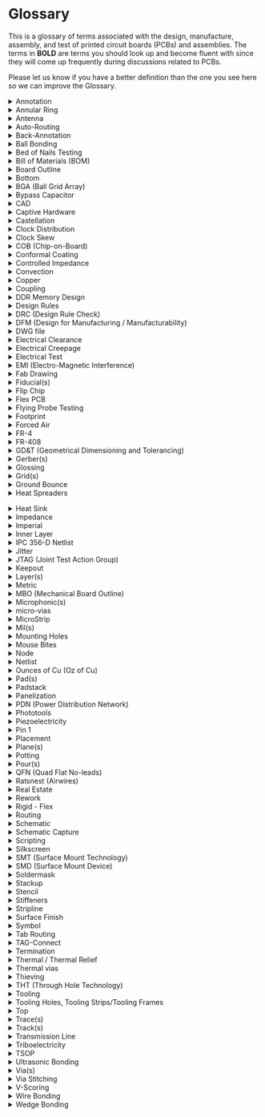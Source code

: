 # Glossary
 This is a glossary of terms associated with the design, manufacture, assembly, and test of printed circuit boards (PCBs) and assemblies. The terms in **BOLD** are terms you should look up and become fluent with since they will come up frequently during discussions related to PCBs.

 Please let us know if you have a better definition than the one you see here so we can improve the Glossary.

 <details>
    <summary>Annotation</summary>

    noun - the information added to a design that makes refering to things easier
            "I added the Q1 annotation."
    verb - the act of adding information (such as reference designators) to a design
           This can be done via automation or manually. It is often possible to add annotation to either the schematic or the board layout.
           "We annotated all components again to make things sequential."
</details>

<details>
   <summary>Annular Ring</summary>

> An oversized area of copper at the location of a via that ensures proper connectivity for a via, even if it is drilled slightly off center.

<img src="images/AnnularRing.png" width="300" />

> The fabricator will specify a minimum annular ring requirement based on the design technology. Factors that affect the size of the annular ring include the board thickness, number of layers and drill size.
</details>

 <details>
 <summary>Antenna</summary>
 
> A conductive physical object which can be used to transmit and receive radio waves. 
 </details>
     
 <details>
    <summary>Auto-Routing</summary>

> Software capability to automatically route a path between features on a PCB. Depending on what software you're using, this can lead your PCB to look like a "rat's nest." 
 </details>

 <details>
    <summary>Back-Annotation</summary>

> The process of updating your schematic based on changes you made to your layout. 
 </details>

 <details>
    <summary>Ball Bonding</summary>

> The most common type of wire bonding used to make an electrical connection between a chip and another component on a semiconductor device. A very thin wire (typically a dozen micrometers thick and made of gold or copper) is fed through a capillary tube and brought close to the surface of the chip that needs to be connected. A high-voltage electric charge is applied to the wire to melt its tip. When the wire melts, it forms a ball due to surface tension of the metal. The addition of heat, pressure, and ultrasonic energy cause the ball to weld to the chip. (Image source: Wikipedia)

> ![](https://upload.wikimedia.org/wikipedia/commons/d/d5/Wirebond-ballbond.jpg)
 </details>

 <details>
    <summary>Bed of Nails Testing</summary>

> "Bed of nails" are used to test PCBs and are composed of spring loaded tests pins that mate to different points on the PCB. This allows the electrical connections on the PCB to be verified. 
 </details>

 <details>
    <summary>Bill of Materials (BOM)</summary>

> A comprehensive list of all the parts and materials required to make a product. The BOM usually includes part numbers, part descriptions, quantity, manufacturer name, manufacturer part number, price, etc... 
 </details>

 <details>
    <summary>Board Outline</summary>

 > The outer contour or board shape of a PCB. 
 </details>

 <details>
    <summary>Bottom</summary>

 > The bottom side of the PCB is the side opposite from the top and usually (but not always) does not have any components.
 </details>

 <details>
    <summary>BGA (Ball Grid Array)</summary>

 > A ball grid array is a surface-mount packaging used for integrated circuits (ICs). The packaging is composed of a grid like array of solder balls placed on the bottom of an IC to facilitate the connection between the IC and a PCB. Its advantages include having high density, meaning it can be used with ICs with hundreds of pins, having good heat conduction because the grid array allows better heat flow betwen the IC and the PCB, and having lower inductance because the connection between the IC and PCB is very short. (Image source: Electronics Cooling)
> ![](https://electronics-cooling.com/wp-content/uploads/2002/02/2002_Feb_A3_Fig1.jpg) 
 </details>
 
 <details>
    <summary>Bypass Capacitor</summary>

 > A capacitor attached in parallel to a power trace (so one port connected to the power line and one port connected to ground) in order to decouple any noise on the power trace. Bypass caps are extremely useful when supplying power to IC's because they help provide a steady, smooth supply voltage.<br/>
 > ![](http://www.seattlerobotics.org/encoder/199706/basics1.gif)
 > ![](https://mxcdn.macrofab.com/wp-content/uploads/2016/05/Bypass2-1464117355139-1024x460.png)
 > ![](https://www.electronicshub.org/wp-content/uploads/2019/04/Bypass-Capacitor-Tutorial-Image-1-1.jpg)
 </details>
 <details>
    <summary>CAD</summary>

> Computer Aided Design (CAD) tools are software tools used to design products. Common uses of CAD include modeling parts, creating assemblies, running simulations, and making engineering drawings. 
 </details>

 <details>
    <summary>Captive Hardware</summary>

> Fasteners designed to be attached permanently, thereby reducing the risk that parts might get loose (e.g. press-fits, thread-locks, etc)
 </details>

 <details>
    <summary>Castellation</summary>

> Castellation mounting holes are designed to make it easy to solder one board onto another board, as shown in the image below. (Image source: Sparkfun)
> ![](https://cdn.sparkfun.com/assets/learn_tutorials/3/6/2/How_to_solder_castallated_via_tutorial-24.jpg)
 </details>

 <details>
    <summary>Clock Distribution</summary>

> A digital hardware design style which *distributes* a single clock source to **multiple** components. Clock distribution is relevant when multiple components need to share timing (whether that timing is synchronous or not is another design decision). Clock distribution can create problems because various physical factors (varying trace lengths, trace coupling, noise, etc.) can alter the different clock lines in different ways.
 </details>

 <details>
    <summary>Clock Skew</summary>

> Phenomenon where signals with the same clock signal arrive at different times. The difference in their arrival time is the skew. 
 </details>

 <details>
    <summary>COB (Chip-on-Board)</summary>

> Manufacturing technique where integrated circuits (ICs) are bonded directly to a PCB, eliminating the need for packaging around the IC. 
 </details>

 <details>
    <summary>Conformal Coating</summary>

 > A thin polymer film applied to a PCB to protect its electronic components from moisture, dust, and chemicals. 
 </details>

<details>
    <summary>Controlled Impedance</summary>

> Without intentional design, impedance between two points on a trace is typically "uncontrolled." This is problematic for high frequency applications, and in these instances careful design of the dimensions of a trace and the material properties of the board is required to obtain controlled impedance and repeatable high frequency performance. 
 </details>

 <details>
    <summary>Convection</summary>

> Convection occurs when changes in the density of a fluid due to heating or cooling causes motion in the fluid. This mode of heat transfer is a common way to cool electronics. 
 </details>

 <details>
    <summary>Copper</summary>

> A highly conductive metal and good thermal conductor commonly used in certain layers of a PCB board to create electrical connections. 
 </details>

<details>
    <summary>Coupling</summary>

> When the electric field of a trace latches onto an unintended component (e.g. another trace) and induces noise. Better coupling translates to less noise.
 </details>

 <details>
    <summary>DDR Memory Design</summary>

> Double Data Rate Memory Design allows for faster rates of data transfer by stricly controlling the timing of clock signals and electrical data. The process doubles the data bandwidth by sending data on both the rising and falling edges of the clock signal. 
 </details>

 <details>
    <summary>Design Rules</summary>
 
 > A set of guidelines designed to help engineers create better PCBs. 
 </details>

 <details>
    <summary>DRC (Design Rule Check)</summary>

 > A check done via software to ensure that a design does not have any errors (e.g. traces that are too narrow, drill holes that are undersized, traces that should not touch) 
 </details>

 <details>
    <summary>DFM (Design for Manufacturing / Manufacturability)</summary>
 
 > A set of guidelines and engineering principles used determine how feasible and efficient manufacturing a part will be. 
 </details>

 <details>
    <summary>DWG file</summary>
 
 > A file type that is used to store 2D or 3D designs and commonly used with CAD software. This file type is also commonly accepted by pcb software to import board outlines or other designs.  
 </details>

 <details>
    <summary>Electrical Clearance</summary>
 
 > The shortest distance through air between conductive elements. 
 </details>

 <details>
    <summary>Electrical Creepage</summary>
 
 > The spacing between conductive elements on a pcb over an insulating surface (e.g. pad-to-pad, pad-to-trace, trace-to-trace, etc..). 
 </details>

 <details>
    <summary>Electrical Test</summary>
 
 > Tests designed to verify that a pcb has been manufactured in accordance with its reference design. These tests commonly include a capacitance test to check for opens and shorts and a resistance test.
 </details>

 <details>
    <summary>EMI (Electro-Magnetic Interference)</summary>
 
 > A disturbance generated by the electromagnetic field of one source that can disrupt the performance of another circuit. EMI can be either conducted, meaning that it passes through a wire or cable, or radiated, meaning that it wirelessly interferes with another signal. All electronic components generate electromagnetic signals that could potentially interfere with other equipment. 
 </details>

 <details>
    <summary>Fab Drawing</summary>
 
 > A drawing used to share information with a manufacturer and provide clear instructions on how the pcb should be manufactured. A fab drawing commonly includes board dimensions, drill sizes, tolerances, material, copper weight, surface finish, controlled impedance requirements, annular ring tolerances, etc... 
 </details>

 <details>
    <summary>Fiducial(s)</summary>
 
 > A mark on the top (and bottom if the pcb has 2 layers) copper layer that is used by the vision system of a pick and place machine to recognize where the pcb is. They are often placed as far appart as possible on opposite corners of the board to achieve better precision. (Image Souce: LadyAda)
 >
 > ![](https://www.ladyada.net/wiki/_media/mdcpickandplace/corners.jpg?cache=) 
 </details>

 <details>
    <summary>Flip Chip</summary>
 
 > A method to connect semiconductor devices (IC's or MEMS) to external circuity by use of solder bumps. Solder bumps are deposited onto the device's pads; the pads are on the top side of the device. The device is mounted by flipping the chip so its solder bumps face down and aligning the bumps with the external circuit's pads. Flip chips are a consequence of semiconductor device manufacturing processes. 
 </details>

 <details>
    <summary>Flex PCB</summary>
 
 > A PCB printed on flexible material. Using a flex PCB can reduce the weight and size of a project and can make it easier to a fit a board to an existing mechanical design rather than adapting the mechanical design to the PCB. (Image source: Millenium Circuits Limited)
 >
 > ![](https://www.mclpcb.com/wp-content/uploads/2015/02/1-intro.jpg)   
 </details>

 <details>
    <summary>Flying Probe Testing</summary>
 
 > Test to check that the electrical connections on a PCB are correct. During the test, two or more probes contact vias to test for opens, shorts, and component values. This test is commonly used instead of a "bed of nails" test when there is not sufficient access, the bed of nails takes too long or is too expensive to build. (Image Source: KAV Systems Engineering)
 >
 > ![](https://www.kavsys.it/wp-content/uploads/2016/10/flyprobe19.jpg) 
 </details>

 <details>
    <summary>Footprint</summary>
 
 > A footprint is the size of the pad(s) and outline associated with a specific component on a pcb.  
 </details>

 <details>
    <summary>Forced Air</summary>
 
 > The use of a fan or other device to force air to flow over a pcb in order to cool it. This is important when a pcb is used in a confined environment with an enclosure, where convection cooling and conduction are not sufficient to cool the board down. 
 </details>

 <details>
    <summary>FR-4</summary>
 
 > Material commonly used in the core layer of a pcb made of glass-reinforced epoxy laminated sheets. This layer gives the pcb its rigidity and provides electrical isolation between the top and bottom copper layers of a double layer pcb. 'FR' stands for 'fire retardant.' 
 </details>

 <details>
    <summary>FR-408</summary>
 
 > A high-performance alternative to FR-4 that is designed for high-frequency or high-reliability applications. It has a low dielectric constant and low dissipation factor. 
 </details>

 <details>
    <summary>GD&T (Geometrical Dimensioning and Tolerancing)</summary>
 
 > A set of rules used to define tolerances in an engineering drawing. 
 </details>

 <details>
    <summary>Gerber(s)</summary>

 > A binary vector file format for PCB designs used in the manufacturing of PCBs. A gerber file is generated by PCB software such as Altium or KiCAD and is sent to the manufacturer when ordering PCBs. The gerber communicates information such as the number of copper layers, the solder masks, silkscreen, board outline, etc.. 

 </details>

 <details>
    <summary>Glossing</summary>

> Glossing is used to improve the routing on a PCB by changing routes to shorten them, reduce the number of corners in a route, change perpendicular corners to diagonal corners, etc...

 </details>

 <details>
    <summary>Grid(s)</summary>

 > When laying out components in PCB software, all elements must be snapped to a grid. The user can modify the grid granularity if finer control is needed. 
 >  </details>

 <details>
    <summary>Ground Bounce</summary>

 > A phenomenon that occurs when the ground of an IC is different from the board ground. This can happen when there is a surge of current going to ground and inductance in the path connecting the IC to the board ground causes voltage to build up.
 >  </details>

 <details>
    <summary>Heat Spreaders</summary>

 > A component used to dissipate heat. Unlike heat sinks, heat spreaders have no fins or fans, but instead have a large surface area connection to a larger surface (e.g. the frame of a vehicle). This allows heat from the PCB to flow to the larger metal surface and dissipate away from the PCB. 
 >
 > In the image below, on the left is a heak sink with a fan, and on the right is a heat spreader. (Image source: ADL Embedded Solutions)
 >
 > ![](https://www.adl-usa.com/wp-content/uploads/files/316e340dc5f470ad6aada902f7b79a47.png) </details>

 <details>
    <summary>Heat Sink</summary>

 > A component used to maximize heat dissipation by maximizing surface area (by using fins for example). Heat sinks are often used with cooling fans to use airflow to increase heat dissipation. (Image Source: Arrow Electronics)
 >
 </details>

 <details>
    <summary>Impedance</summary>

 > "The effective resistance of an electric circuit or component to alternating current, arising from the combined effects of ohmic resistance and reactance" (Oxford American Dictionary)
 >  </details>

 <details>
    <summary>Imperial</summary>

 > A unit of measurement
 >  </details>

 <details>
    <summary>Inner Layer</summary>

 > Inner layers are the internal layers of a multilayer PCB. (Image source: Altium)

![](https://www.altium.com/documentation/sites/default/files/wiki_attachments/295668/Impossible%20Via%20Stack%20-%20Layer%20Stackup.PNG)
 </details>

 <details>
    <summary>IPC 356-D Netlist</summary>

 > A standard netlist format created by the IPC (Institute for Printed Circuits) that defines test points on a PCB that can be used by a PCB manufacturer to check the board with a test program. 
 >  </details>

 <details>
    <summary>Jitter</summary>

 > A periodic signal's deviation in time from its nominal value, often due to electromagnetic interference or crosstalk. 
 >  </details>

 <details>
    <summary>JTAG (Joint Test Action Group)</summary>

 > JTAG is a hardware interface used to verify the physical connections on a board after it has been manufactured. It was created in 1985 after the emergence of ball grid array technology that made it difficult to use probes to check a PCB. 
 >  </details>

 <details>
    <summary>Keepout</summary>

 > An area on a PCB that should be kept free of components or traces. Scenarios in which a keepout area might be required include making room for a connector, the motion of a switch, or a mechanical enclosure near the PCB.
 >  </details>

 <details>
    <summary>Layer(s)</summary>

 > PCBs are composed of a stack of layers with different materials and purposes. Thes include the silkscreen, the soldermask, copper layers, substrate (typically FR4).  Although there are many different kinds of layers in a PCB, when referring to the number of layers in a PCB, only the copper layers are counted. (Image source: Sparkfun)

 ![](https://cdn.sparkfun.com/r/700-700/assets/3/f/c/b/c/50d0c95bce395fd321000000.png)
 </details>

 <details>
    <summary>Metric</summary>

 > A unit of measurement. 
 >  </details>

 <details>
    <summary>MBO (Mechanical Board Outline)</summary>

 > A contour line defining the physical shape of a PCB. 
 >  </details>

 <details>
    <summary>Microphonic(s)</summary>

 > Microphonics is the sound that is generated from electronic devices as the result of mechanical vibrations. 
 >  </details>

 <details>
    <summary>micro-vias</summary>

 > Microvias are vias with a diameter smaller than 150 micrometers and manufactured using lasers. They are used to reduce the size of a PCB. 
 >  </details>

 <details>
    <summary>MicroStrip</summary>

 > Microstrip routing is a method of routing a high speed transmission line on a PCB where the transmission line trace is placed on an external layer of the board such that it's separated from a ground plane by a dielectric material. (Image source: Optimum Design Associates)

![](https://blog.optimumdesign.com/hs-fs/hubfs/Transmission%20Lines%20p3.png?width=640&name=Transmission%20Lines%20p3.png)
 </details>
<details>
 <summary>Mil(s)</summary>

> 1 mil = 0.001 in. Talking in terms of mils makes conversation easier since many PCB elements are small.
</details>

 <details>
    <summary>Mounting Holes</summary>

 > Holes on a PCB used to secure the board to another component, such as an enclosure or flat surface. Mounting holes can be supported, meaning that they are plated and usually tied to the ground plane, or unsupported. 
 >  </details>


 <details>
    <summary>Mouse Bites</summary>

> Breakaway tabs used to separate boards from panels. Weak spots are introduced in the board by using a cluster of drills hits. These weak spots make it easy to break off the board from the panel. Visible "mouse bites" or nubs are left behind on the PCB after the PCB is broken off from the panel. Alternative to V-scoring.

![](https://cdn.sparkfun.com/assets/7/f/3/8/c/50d4ac6fce395f2b59000000.jpg)
 </details>

<details>
    <summary>Node</summary>
 
 > A connection between two or more terminals of a circuit component.
 </details>

 <details>
    <summary>Netlist</summary>
 
 > A description of the connectivity of a circuit. A netlist is a list of electrical components and the nodes which connect them.
 </details>

 <details>
    <summary>Ounces of Cu (Oz of Cu)</summary>

> A specification of <strong>copper weight</strong> needed for circuit traces. Copper weight is the weight *in ounces* of copper present in one square foot of area. Ounces of Cu therefore indicate the thickness of copper in a circuit board layer.
 </details>

 <details>
    <summary>Pad(s)</summary>

> Exposed metal on the surface of a board that is used to solder a component to. The most common pads are plated through-hole pads (PTH) and surface mount device (SMD) pads. 
 </details>

 <details>
    <summary>Padstack</summary>

> Padstack refers to the geometry and composition of a pad. Surface mount padstacks are different than plated through-hole padstacks. Consider the plated through-hole padstack:<br/>
 <img src="images/PTH-padstack.png" width="300" />
 </details>

 <details>
    <summary>Panelization</summary>

> The PCB manufacturing strategy to process *multiple* PCBs on a single panel. A panel can either have duplicates of a single design or have multiple designs on it. This method allows for easier copper pouring and mounting of components. Eventually, the panel is broken into individual PCBs.
 </details>

 <details>
    <summary>PDN (Power Distribution Network)</summary>

> A Power Distribution Network is the implementation of delivering current and voltage to components in a PCB. PDNs must take into account different power supply voltages and a PCBs physical design.
 </details>

 <details>
    <summary>Phototools</summary>

> A phototool is the [negative](https://en.wikipedia.org/wiki/Negative_(photography)) image of the copper circuitry. Phototools are typically made from photo emulsions. 
 </details>

 <details>
    <summary>Piezoelectricity</summary>

> The electric charge which accumulates in (certain) solid materials due to applied mechanical stress (pressure and latent heat).
 </details>

 <details>
    <summary>Pin 1</summary>
 
 > Pin 1 can refer to an IC package's pin in order to prove a positional reference. Pin 1 is often denoted by a bump or special notch on an IC's package.
 </details>

 <details>
    <summary>Placement</summary>
 
 > Placement is the stage of PCB manufacturing when components are fixed to a board. Placement can be done manually or by [pick-and-place machines](https://en.wikipedia.org/wiki/Pick-and-place_machine).
 </details>

 <details>
    <summary>Plane(s)</summary>

 > A continuous area of copper on a PCB. 
 </details>

 <details>
    <summary>Potting</summary>
 
> The process of filling an electronic component with a solid or gelatinous compound. Potting protects electronic assemblies against corona discharge, vibrations, and moisture or corosive agents.
 </details>

 <details>
    <summary>Pour(s)</summary>
 
> A pour is the filling of an area on a PCB with copper.
 </details>

 <details>
    <summary>QFN (Quad Flat No-leads)</summary>
 
> A type of IC packaging which connects an IC to a PCB via surface-mount technology.<br/>
![](https://upload.wikimedia.org/wikipedia/commons/2/23/28_pin_MLP_integrated_circuit.jpg)
 </details>

 <details>
    <summary>Ratsnest (Airwires)</summary>
 
 > A feature of PCB CAD softwares which indicate the direct path between two components. They do not represent physical connections. The ratsnest can help visualize congestion of parts and traces.
 </details>

 <details>
    <summary>Real Estate</summary>
 
 > Space on a PCB.
 </details>

 <details>
    <summary>Rework</summary>
 
 > Refinishing or repair of a PCB. Rework often includes desoldering and re-soldering of surface-mount devices.
 </details>

 <details>
    <summary>Rigid - Flex</summary>
 
 > A type of PCB which is rigid at some points of the board and flexible at others.
 </details>

 <details>
    <summary>Routing</summary>
 
 > The step in PCB design in which electrical components are electrically connected. Connections are made by traces and vias.
 </details>

 <details>
    <summary>Schematic</summary>
 
 > A circuit diagram. Symbols on a schematic represent circuit components while wires represent their connections.
 </details>

 <details>
    <summary>Schematic Capture</summary>
 
 > The step in PCB design in which the schematic(s) are created.
 </details>

 <details>
    <summary>Scripting</summary>
 
 > The concept of writing scripts to automate the PCB design process.
 </details>
 
 <details>
    <summary>Silkscreen</summary>

> The silkscreen consists of the letters and symbols visible on a PCB that make it easier to identify where things are. The silkscreen is usually white, as shown in the image below. 

![](https://cdn.sparkfun.com/r/700-700/assets/b/b/9/7/f/50d4989fce395f0710000000.jpg) 

(Image Souce: Sparkfun)

 </details>


 <details>
    <summary>SMT (Surface Mount Technology)</summary>
 
 > The method of directly mounting components onto the surface of a PCB.
 </details>

 <details>
    <summary>SMD (Surface Mount Device)</summary>
 
 > Electrical components which are mounted by SMT.
 </details>
 
 <details>
    <summary>Soldermask</summary>

> A protective coating over a copper layer to prevent short circuits, corrosion, and other issues. The soldermask is usually green, but other colors are possible. 

 </details>


 <details>
    <summary>Stackup</summary>
 
> The arrangement of layers that make up a PCB.
 </details>

 <details>
    <summary>Stencil</summary>
 
> A thin metal sheet with a circuit pattern cut into it in order to match the pattern of SMDs on a PCB. Stencils are used when applying solder paste onto pads.
 </details>

 <details>
    <summary>Stiffeners</summary>
 
> Materials added to a flex or rigid-flex PCB in order to rigidize a particular area.
 </details>

 <details>
    <summary>Stripline</summary>
 
> A transmission line which is surrounded by dielectric material and suspended between to ground planes.
 </details>

 <details>
    <summary>Surface Finish</summary>
 
 > A coating between a component and its bare PCB. Surface finishes ensure solderability and protect exposed copper. Some types of surface finish are: Hot air solder leveling (HASL) and lead-free HASL, OSP, Immersion Tin, Immersion Silver, and Electroless Nickel Immersion (ENIG).
 </details>

 <details>
    <summary>Symbol</summary>
 
 > The graphic which represents an electrical component.
 </details>

 <details>
    <summary>Tab Routing</summary>

> An approach to panelization that uses tabs to separate the individual PCBs. Tab routing allows for non-rectangular board shapes, but also takes more time to set up and wastes more material. Alternative to V-scoring. PROOFREAD

![](http://www.pcbfabrication.com/PCB-fabrication/PCB-fabrication-Images/Tab_routing2.jpg)

 </details>

 <details>
    <summary>TAG-Connect</summary>
 
> A brand of connector that mates to PCBs for connecting debuggers, programmer, or test equipment. Alternative to JTAG; unlike JTAG, Tag-Connect doesn't require a separate mating component on the PCB and has a much smaller footprint. PROOFREAD

![](https://www.tag-connect.com/wp-content/uploads/2019/06/tc2030-insertion-coin-1200-400-768x256.jpg)

 </details>

 <details>
    <summary>Termination</summary>

> The practice of placing a device at the end of a transmission line which matches that line's characteristic impedance. Proper termination cancels a signal's reflections in the transmisison line. Improper termination, or not terminating your lines, will cause distortion of the signal.
 </details>
 
 <details>
    <summary>Thermal / Thermal Relief</summary>

> A small trace used to connect a pad to a plane and provide thermal relief. If the pad was directly connected to a plane then it would be very difficult to heat up the pad to a high enough temperature to make a solder joint because of the thermal mass of the plane. Using a small trace instead reduces heat flow and makes it easier to solder. 

 </details>


 <details>
    <summary>Thermal vias</summary>

> Vias placed directly below or very close to PCB components that need heat dissipation.

![](https://designspark.zendesk.com/hc/user_images/e-V5Y2zg87A-hh1wsCJRHA.jpeg)

 </details>

 <details>
    <summary>Thieving</summary>

> Copper (often in the form of dots, grid, or solid fill) added to the outer layer of a PCB to ensure a uniform distribution of copper plating on the features of the PCB. The "thieving steals" plating current from concentrating on sparse features and instead spreads it out over areas with many features. This also reduces the amount of copper that needs to be etched away, leading to more even etching times across the board. It's also used to even out the thermal properties of a board to prevent twist and warp during the thermal cycling that occurs in the reflow process. (Image source: https://resources.altium.com/pcb-design-blog/printed-circuit-fabrication-for-the-pcb-designer) 

 </details>


 <details>
    <summary>THT (Through Hole Technology)</summary>

> The mounting scheme for electronic components that uses leads inserted through holes in the PCB. As opposed to SMT (surface mount technology).

 </details>

 <details>
    <summary>Tooling</summary>
 
> Tooling encompasses the one-time steps needed before board manufacturing for creating stencils and fixtures, programming drill movements, etc. PROOFREAD

 </details>

 <details>
    <summary>Tooling Holes, Tooling Strips/Tooling Frames</summary>

> Tooling holes are placed on a PCB to temporarily align and hold it down during manufacturing, assembly, or test. The tooling holes are often on a tooling strip/frame to make it easier for machines to hold the PCB.

![](https://www.altium.com/resources/tmp-img-10.jpg)

 </details>

 <details>
    <summary>Top</summary>
 
 > The top layer of a PCB. The Top can also be called the component side. The Top side is usually where components are placed. Using "Top" is preferrable because components can be placed on both sides of a circuit board.
 </details>
 
 <details>
    <summary>Trace(s)</summary>

> A continuous path of copper used to make electrical connections on a PCB. As shown in the image below, the trace is the area between the two dark lines coming out of the RES pin and 5V pins. Traces vary in width depending on what current they are carrying. In this case, the RES pin has a narrower trace than the 5V trace. (Image source: Sparkfun)

![](https://cdn.sparkfun.com/r/700-700/assets/d/d/c/9/b/50d4a6bcce395fcf58000000.jpg)

 </details>


 <details>
    <summary>Track(s)</summary>
 
A synonym for trace(s).

 </details>

 <details>
    <summary>Transmission Line</summary>

> A set of conductors that connects a signal between its source and destination. There are three common types of transmission lines: microstrips (left), striplines (middle), or coplanar waveguides (right). For each type, we can calculate the characteristic impedance and electrical length to analyze circuit performance. Each type is defined by their specific geometry and consequently their electrical coupling. Microstrips are signal traces which have a dielectric layer beneath them (and ideally a ground plane beneath the dielectric) and have their top side exposed to air. Microstrips are used on the top and bottom sides of a PCB. Striplines are like microstrips, but have a dielectric layer above and below the trace (and ideally a ground plane above the top dielectric and one below the bottom dielectric). Striplines are used in the inner layers of a PCB. Coplanar waveguides are like microstrips, but ground traces run parallel to the signal trace. The ground traces provide the signal trace with better coupling. Coplanar waveguides can appear on the top and bottom of PCBs.

<img src="https://www.protoexpress.com/blog/wp-content/uploads/2018/02/Microstrip-1024x598.jpg" width="250px">
<img src="https://www.protoexpress.com/blog/wp-content/uploads/2018/02/Stripline-1-1024x599.jpg" width="250px">
<img src="https://www.protoexpress.com/blog/wp-content/uploads/2018/02/Coplanar-1-1024x598.jpg" width="250px">

 </details>

 <details>
    <summary>Triboelectricity</summary>

> The triboelectric effect is when materials become electrically charged through contact (ex. rubbing). PROOFREAD (not sure how this relates to PCBs?)

> ![](https://upload.wikimedia.org/wikipedia/commons/e/e0/Cat_demonstrating_static_cling_with_styrofoam_peanuts.jpg)

 </details>

 <details>
    <summary>TSOP</summary>

 > TSOP (thin small outline package) is a type of surface mount IC package. They have leads on only two sides of the IC and have very tight lead spacing. PROOFREAD

![](https://upload.wikimedia.org/wikipedia/commons/0/05/TSOP_32_%28T1%29_Blank.svg)

 </details>

 <details>
    <summary>Ultrasonic Bonding</summary>
 
> A process in which two workpieces are bonded by the pressure of high-frequency ultrasonic sound waves. Generally used for thermoplastics and thin metals. For electronics, ultrasonic welding can be used to make small electrical connections (ex. wire bonding). PROOFREAD

 </details>
 <details>
    <summary>Via(s)</summary>

> A hole in a PCB that allows current to pass from one layer to another. Vias can either be tented, meaning that they are covered by the soldermask so nothing can be soldered to them, or untented, meaning that we can solder a component to it. 

![](https://www.ourpcb.com/wp-content/uploads/2018/06/PCB-via-size2-1.png)

 </details>


 <details>
    <summary>Via Stitching</summary>

> A PCB design technique to tie together large copper areas. Stitching vias can be used to join ground planes on different layers to lower return path impedance. Stitching vias are important in RF design; they can be placed around an RF trace to EM interference with other components on the board. PROOFREAD AND TODO (b/c i don't actually understand)

 </details>

 <details>
    <summary>V-Scoring</summary>

> A method of cutting a V-shaped groove into PCBs to split them. This is useful when you want to leave a set of PCBs grouped for easier assembly but want to separate them afterwards. Alternative to mouse bites.

![](https://file.pcbway.com/ordershow/18/04/13/6365922698909584691237.png)

 </details>
 <details>
    <summary>Wire Bonding</summary>

> A method to make an electric connection between an integrated circuit and chips. Different types of wire bonding include ball bonding and wedge bonding. Here is a [video](https://www.youtube.com/watch?v=fazeH4PHvpk) that shows both methods of wire bonding.

![](http://integratedhybridassembly.com/Images/wirebonding-withcopper01.png)

 </details>

 <details>
    <summary>Wedge Bonding</summary>

> Unlike ball bonding, wedge bonding requires the wire to be in a specific direction during bonding, so it's a slower process than ball bonding due to the extra time needed for tool alignment. However, the lack of the ball means wedge bonds can be used in finer pitch applications (PROOFREAD). Wedge bonding can use a larger diameter wire than ball bonding. 

 </details>

 

 
